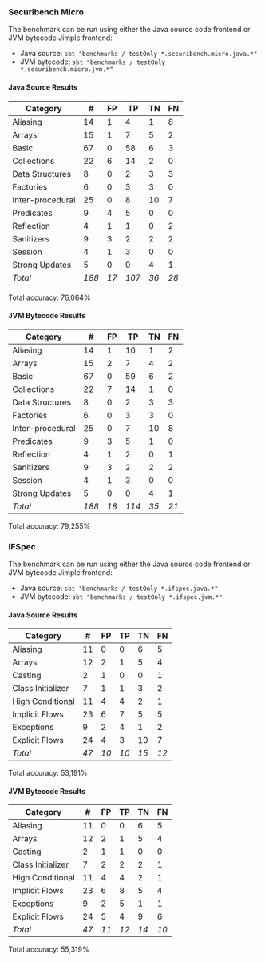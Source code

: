 
### Securibench Micro

The benchmark can be run using either the Java source code frontend
or JVM bytecode Jimple frontend:

* Java source: `sbt "benchmarks / testOnly *.securibench.micro.java.*"`
* JVM bytecode: `sbt "benchmarks / testOnly *.securibench.micro.jvm.*"`

#### Java Source Results
| Category           | #    | FP   | TP   | TN   | FN   |
| ------------------ | ---- | ---- | ---- | ---- | ---- |
| Aliasing           | 14 | 1 | 4 | 1 | 8 |
| Arrays             | 15 | 1 | 7 | 5 | 2 |
| Basic              | 67 | 0 | 58 | 6 | 3 |
| Collections        | 22 | 6 | 14 | 2 | 0 |
| Data Structures    | 8 | 0 | 2 | 3 | 3 |
| Factories          | 6 | 0 | 3 | 3 | 0 |
| Inter-procedural   | 25 | 0 | 8 | 10 | 7 |
| Predicates         | 9 | 4 | 5 | 0 | 0 |
| Reflection         | 4 | 1 | 1 | 0 | 2 |
| Sanitizers         | 9 | 3 | 2 | 2 | 2 |
| Session            | 4 | 1 | 3 | 0 | 0 |
| Strong Updates     | 5 | 0 | 0 | 4 | 1 |
| *Total*            | *188* | *17* | *107* | *36* | *28* |

Total accuracy: 76,064%
#### JVM Bytecode Results
| Category           | #    | FP   | TP   | TN   | FN   |
| ------------------ | ---- | ---- | ---- | ---- | ---- |
| Aliasing           | 14 | 1 | 10 | 1 | 2 |
| Arrays             | 15 | 2 | 7 | 4 | 2 |
| Basic              | 67 | 0 | 59 | 6 | 2 |
| Collections        | 22 | 7 | 14 | 1 | 0 |
| Data Structures    | 8 | 0 | 2 | 3 | 3 |
| Factories          | 6 | 0 | 3 | 3 | 0 |
| Inter-procedural   | 25 | 0 | 7 | 10 | 8 |
| Predicates         | 9 | 3 | 5 | 1 | 0 |
| Reflection         | 4 | 1 | 2 | 0 | 1 |
| Sanitizers         | 9 | 3 | 2 | 2 | 2 |
| Session            | 4 | 1 | 3 | 0 | 0 |
| Strong Updates     | 5 | 0 | 0 | 4 | 1 |
| *Total*            | *188* | *18* | *114* | *35* | *21* |

Total accuracy: 79,255%

### IFSpec

The benchmark can be run using either the Java source code frontend
or JVM bytecode Jimple frontend:

* Java source: `sbt "benchmarks / testOnly *.ifspec.java.*"`
* JVM bytecode: `sbt "benchmarks / testOnly *.ifspec.jvm.*"`

#### Java Source Results
| Category           | #    | FP   | TP   | TN   | FN   |
| ------------------ | ---- | ---- | ---- | ---- | ---- |
| Aliasing           | 11 | 0 | 0 | 6 | 5 |
| Arrays             | 12 | 2 | 1 | 5 | 4 |
| Casting            | 2 | 1 | 0 | 0 | 1 |
| Class Initializer  | 7 | 1 | 1 | 3 | 2 |
| High Conditional   | 11 | 4 | 4 | 2 | 1 |
| Implicit Flows     | 23 | 6 | 7 | 5 | 5 |
| Exceptions         | 9 | 2 | 4 | 1 | 2 |
| Explicit Flows     | 24 | 4 | 3 | 10 | 7 |
| *Total*            | *47* | *10* | *10* | *15* | *12* |

Total accuracy: 53,191%
#### JVM Bytecode Results
| Category           | #    | FP   | TP   | TN   | FN   |
| ------------------ | ---- | ---- | ---- | ---- | ---- |
| Aliasing           | 11 | 0 | 0 | 6 | 5 |
| Arrays             | 12 | 2 | 1 | 5 | 4 |
| Casting            | 2 | 1 | 1 | 0 | 0 |
| Class Initializer  | 7 | 2 | 2 | 2 | 1 |
| High Conditional   | 11 | 4 | 4 | 2 | 1 |
| Implicit Flows     | 23 | 6 | 8 | 5 | 4 |
| Exceptions         | 9 | 2 | 5 | 1 | 1 |
| Explicit Flows     | 24 | 5 | 4 | 9 | 6 |
| *Total*            | *47* | *11* | *12* | *14* | *10* |

Total accuracy: 55,319%
